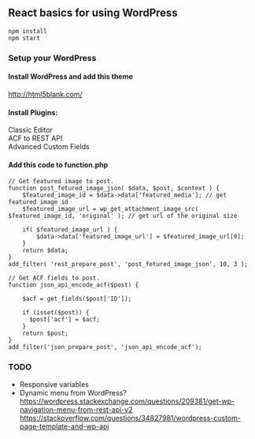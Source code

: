 ## React basics for using WordPress

```
npm install
npm start
```

### Setup your WordPress

#### Install WordPress and add this theme  
http://html5blank.com/  
  
#### Install Plugins:  
Classic Editor  
ACF to REST API  
Advanced Custom Fields  
  
  
#### Add this code to function.php

```
// Get featured image to post.
function post_fetured_image_json( $data, $post, $context ) {
    $featured_image_id = $data->data['featured_media']; // get featured image id
    $featured_image_url = wp_get_attachment_image_src( $featured_image_id, 'original' ); // get url of the original size

    if( $featured_image_url ) {
        $data->data['featured_image_url'] = $featured_image_url[0];
    }
    return $data;
}
add_filter( 'rest_prepare_post', 'post_fetured_image_json', 10, 3 );

// Get ACF fields to post.
function json_api_encode_acf($post) {

    $acf = get_fields($post['ID']);

    if (isset($post)) {
      $post['acf'] = $acf;
    }
    return $post;
}
add_filter('json_prepare_post', 'json_api_encode_acf');
```

### TODO

* Responsive variables
* Dynamic menu from WordPress?  
https://wordpress.stackexchange.com/questions/209381/get-wp-navigation-menu-from-rest-api-v2  
https://stackoverflow.com/questions/34827981/wordpress-custom-page-template-and-wp-api